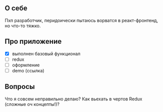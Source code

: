 ## О себе

Пхп разработчик, перидоически пытаюсь ворватся в реакт-фронтенд, но что-то тяжко.

## Про приложение

- [x] выполнен базовый функционал
- [ ] redux
- [ ] оформление
- [ ] demo (ссылка)

## Вопросы

Что я совсем неправильно делаю? Как вьехать в чертов Redux (сложные оч концепты!)?